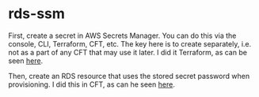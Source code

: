 # rds-ssm

First, create a secret in AWS Secrets Manager.
You can do this via the console, CLI, Terraform, CFT, etc.
The key here is to create separately, i.e. not as a part of any CFT that may use it later.
I did it Terraform, as can be seen [here](/ssm/ssm.tf).


Then, create an RDS resource that uses the stored secret password when provisioning.
I did this in CFT, as can he seen [here](/rds/rds.template).
